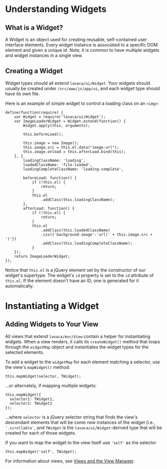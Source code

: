 # Understanding Widgets

## What is a Widget?
A Widget is an object used for creating reusable, self-contained user interface elements.  Every widget instance is associated to a specific DOM element and given a unique id.  Note, it is common to have multiple widgets and widget instances in a single view.

## Creating a Widget
Widget types should all extend `lavaca/ui/Widget`. Your widgets should usually be created under `/src/www/js/app/ui`, and each widget type should have its own file.

Here is an example of simple widget to control a loading class on an `<img>`:
 
    define(function(require) {
        var Widget = require('lavaca/ui/Widget');
        var ImageLoaderWidget = Widget.extend(function() {
            Widget.apply(this, arguments);

            this.beforeLoad();

            this.image = new Image();
            this.image.src = this.el.data("image-url");
            this.image.onload = this.afterLoad.bind(this);
        }, {
            loadingClassName: 'loading',
            loadedClassName: 'file-loaded',
            loadingCompleteClassName: 'loading-complete',

            beforeLoad: function() {
                if (!this.el) {
                    return;
                }
                this.el
                    .addClass(this.loadingClassName);
            },
            afterLoad: function() {
                if (!this.el) {
                    return;
                }
                this.el
                    .addClass(this.loadedClassName)
                    .css({'background-image':'url(' + this.image.src + ')'})
                    .addClass(this.loadingCompleteClassName);
                }
        });
        return ImageLoaderWidget;
    });

Notice that `this.el` is a jQuery element set by the constructor of our widget's supertype. The widget's `id` property is set to the `id` attribute of `this.el`. If the element doesn't have an ID, one is generated for it automatically.

# Instantiating a Widget

## Adding Widgets to Your View
All views that extend `lavaca/mvc/View` contain a helper for instantiating widgets.  When a view renders, it calls its `createWidget()` method that loops through the `widgetMap` object and instantiates the widget types for the selected elements.

To add a widget to the `widgetMap` for each element matching a selector, use the view's `mapWidget()` method:

    this.mapWidget(selector, TWidget);

...or alternately, if mapping multiple widgets:

    this.mapWidget({
      selector1: TWidget1,
      selector2: TWidget2
    });

...where `selector` is a jQuery selector string that finds the view's descendant elements that will be come new instances of the widget (i.e., `'.scrollable'`, and `TWidget` is the `lavaca/ui/Widget`-derived type that will be created for each of those widgets. 

If you want to map the widget to the view itself use `'self'` as the selector

    this.mapWidget('self', TWidget);

For information about views, see [Views and the View Manager](Views-and-the-View-Manager).